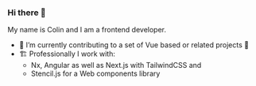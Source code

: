 ### Hi there 👋

My name is Colin and I am a frontend developer.

- 🔭 I’m currently contributing to a set of Vue based or related projects 💚
- 🏗️ Professionally I work with:
  - Nx, Angular as well as Next.js with TailwindCSS and
  - Stencil.js for a Web components library

<!-- - 🌱 I’m currently learning Next.js and React 💙

**cnschwarz/cnschwarz** is a ✨ _special_ ✨ repository because its `README.md` (this file) appears on your GitHub profile.

Here are some ideas to get you started:


- 🌱 I’m currently learning ...
- 👯 I’m looking to collaborate on ...
- 🤔 I’m looking for help with ...
- 💬 Ask me about ...
- 📫 How to reach me: ...
- 😄 Pronouns: ...
- ⚡ Fun fact: ...
-->
